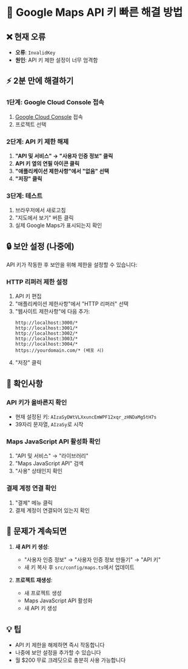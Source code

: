 # 🚀 Google Maps API 키 빠른 해결 방법

## ❌ 현재 오류
- **오류**: `InvalidKey`
- **원인**: API 키 제한 설정이 너무 엄격함

## ⚡ 2분 만에 해결하기

### 1단계: Google Cloud Console 접속
1. [Google Cloud Console](https://console.cloud.google.com/) 접속
2. 프로젝트 선택

### 2단계: API 키 제한 해제
1. **"API 및 서비스" → "사용자 인증 정보" 클릭**
2. **API 키 옆의 연필 아이콘 클릭**
3. **"애플리케이션 제한사항"에서 "없음" 선택**
4. **"저장" 클릭**

### 3단계: 테스트
1. 브라우저에서 새로고침
2. "지도에서 보기" 버튼 클릭
3. 실제 Google Maps가 표시되는지 확인

## 🔒 보안 설정 (나중에)

API 키가 작동한 후 보안을 위해 제한을 설정할 수 있습니다:

### HTTP 리퍼러 제한 설정
1. API 키 편집
2. "애플리케이션 제한사항"에서 "HTTP 리퍼러" 선택
3. "웹사이트 제한사항"에 다음 추가:
   ```
   http://localhost:3000/*
   http://localhost:3001/*
   http://localhost:3002/*
   http://localhost:3003/*
   http://localhost:3004/*
   https://yourdomain.com/* (배포 시)
   ```
4. "저장" 클릭

## 🎯 확인사항

### API 키가 올바른지 확인
- 현재 설정된 키: `AIzaSyDWtVLXxuncEmWPF12xqr_zHNDaMg5tH7s`
- 39자리 문자열, `AIzaSy`로 시작

### Maps JavaScript API 활성화 확인
1. "API 및 서비스" → "라이브러리"
2. "Maps JavaScript API" 검색
3. "사용" 상태인지 확인

### 결제 계정 연결 확인
1. "결제" 메뉴 클릭
2. 결제 계정이 연결되어 있는지 확인

## 🚨 문제가 계속되면

1. **새 API 키 생성**:
   - "사용자 인증 정보" → "사용자 인증 정보 만들기" → "API 키"
   - 새 키 복사 후 `src/config/maps.ts`에서 업데이트

2. **프로젝트 재생성**:
   - 새 프로젝트 생성
   - Maps JavaScript API 활성화
   - 새 API 키 생성

## 💡 팁
- API 키 제한을 해제하면 즉시 작동합니다
- 나중에 보안 설정을 추가할 수 있습니다
- 월 $200 무료 크레딧으로 충분히 사용 가능합니다

